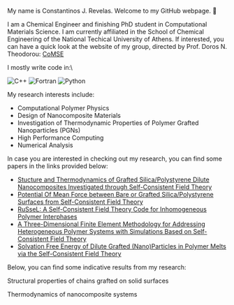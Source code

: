 My name is Constantinos J. Revelas. Welcome to my GitHub webpage. 👋

I am a Chemical Engineer and finishing PhD student in Computational Materials Science.
I am currently affiliated in the School of Chemical Engineering of the National Techical University of Athens.
If interested, you can have a quick look at the website of my group, directed by Prof. Doros N. Theodorou: [CoMSE](https://comse.chemeng.ntua.gr/)

I mostly write code in:\

![C++](https://img.shields.io/badge/c++-%2300599C.svg?style=for-the-badge&logo=c%2B%2B&logoColor=white)
![Fortran](https://img.shields.io/badge/Fortran-%23734F96.svg?style=for-the-badge&logo=fortran&logoColor=white)
![Python](https://img.shields.io/badge/python-3670A0?style=for-the-badge&logo=python&logoColor=ffdd54)

My research interests include:
- Computational Polymer Physics
- Design of Nanocomposite Materials
- Investigation of Thermodynamic Properties of Polymer Grafted Nanoparticles (PGNs)
- High Performance Computing
- Numerical Analysis

In case you are interested in checking out my research, you can find some papers in the links provided below:
- [Stucture and Thermodynamics of Grafted Silica/Polystyrene Dilute Nanocomposites Investigated through Self-Consistent Field Theory](https://pubs.rsc.org/en/content/articlelanding/2021/sm/d1sm00078k)
- [Potential Of Mean Force between Bare or Grafted Silica/Polystyrene Surfaces from Self-Consistent Field Theory](https://www.mdpi.com/2073-4360/13/8/1197)
- [RuSseL: A Self-Consistent Field Theory Code for Inhomogeneous Polymer Interphases](https://www.mdpi.com/2079-3197/9/5/57)
- [A Three-Dimensional Finite Element Methodology for Addressing Heterogeneous Polymer Systems with Simulations Based on Self-Consistent Field Theory](https://aip.scitation.org/doi/abs/10.1063/5.0047729)
- [Solvation Free Energy of Dilute Grafted (Nano)Particles in Polymer Melts via the Self-Consistent Field Theory](https://pubs.acs.org/doi/pdf/10.1021/acs.jpcb.2c05306)

Below, you can find some indicative results from my research:

Structural properties of chains grafted on solid surfaces

Thermodynamics of nanocomposite systems
